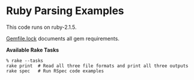 Ruby Parsing Examples
=====================

This code runs on ruby-2.1.5.

[Gemfile.lock](Gemfile.lock) documents all gem requirements.

**Available Rake Tasks**

```
% rake --tasks
rake print  # Read all three file formats and print all three outputs
rake spec   # Run RSpec code examples
```

